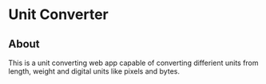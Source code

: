 # Unit Converter

## About
This is a unit converting web app capable of converting differient units from length, weight and digital units like pixels and bytes.